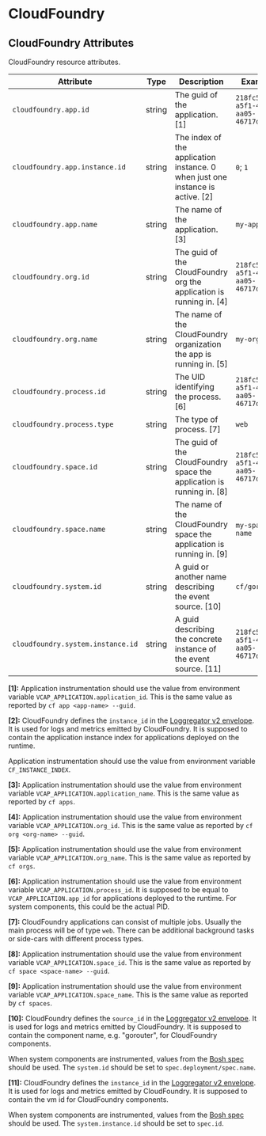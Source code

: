 <!--- Hugo front matter used to generate the website version of this page:
--->

<!-- NOTE: THIS FILE IS AUTOGENERATED. DO NOT EDIT BY HAND. -->
<!-- see templates/registry/markdown/attribute_namespace.md.j2 -->

# CloudFoundry

## CloudFoundry Attributes

CloudFoundry resource attributes.

| Attribute                                                                       | Type   | Description                                                                    | Examples                               | Stability                                                        |
| ------------------------------------------------------------------------------- | ------ | ------------------------------------------------------------------------------ | -------------------------------------- | ---------------------------------------------------------------- |
| <a id="`cloudfoundry.app.id`">`cloudfoundry.app.id`</a>                         | string | The guid of the application. [1]                                               | `218fc5a9-a5f1-4b54-aa05-46717d0ab26d` | ![Experimental](https://img.shields.io/badge/-experimental-blue) |
| <a id="`cloudfoundry.app.instance.id`">`cloudfoundry.app.instance.id`</a>       | string | The index of the application instance. 0 when just one instance is active. [2] | `0`; `1`                               | ![Experimental](https://img.shields.io/badge/-experimental-blue) |
| <a id="`cloudfoundry.app.name`">`cloudfoundry.app.name`</a>                     | string | The name of the application. [3]                                               | `my-app-name`                          | ![Experimental](https://img.shields.io/badge/-experimental-blue) |
| <a id="`cloudfoundry.org.id`">`cloudfoundry.org.id`</a>                         | string | The guid of the CloudFoundry org the application is running in. [4]            | `218fc5a9-a5f1-4b54-aa05-46717d0ab26d` | ![Experimental](https://img.shields.io/badge/-experimental-blue) |
| <a id="`cloudfoundry.org.name`">`cloudfoundry.org.name`</a>                     | string | The name of the CloudFoundry organization the app is running in. [5]           | `my-org-name`                          | ![Experimental](https://img.shields.io/badge/-experimental-blue) |
| <a id="`cloudfoundry.process.id`">`cloudfoundry.process.id`</a>                 | string | The UID identifying the process. [6]                                           | `218fc5a9-a5f1-4b54-aa05-46717d0ab26d` | ![Experimental](https://img.shields.io/badge/-experimental-blue) |
| <a id="`cloudfoundry.process.type`">`cloudfoundry.process.type`</a>             | string | The type of process. [7]                                                       | `web`                                  | ![Experimental](https://img.shields.io/badge/-experimental-blue) |
| <a id="`cloudfoundry.space.id`">`cloudfoundry.space.id`</a>                     | string | The guid of the CloudFoundry space the application is running in. [8]          | `218fc5a9-a5f1-4b54-aa05-46717d0ab26d` | ![Experimental](https://img.shields.io/badge/-experimental-blue) |
| <a id="`cloudfoundry.space.name`">`cloudfoundry.space.name`</a>                 | string | The name of the CloudFoundry space the application is running in. [9]          | `my-space-name`                        | ![Experimental](https://img.shields.io/badge/-experimental-blue) |
| <a id="`cloudfoundry.system.id`">`cloudfoundry.system.id`</a>                   | string | A guid or another name describing the event source. [10]                       | `cf/gorouter`                          | ![Experimental](https://img.shields.io/badge/-experimental-blue) |
| <a id="`cloudfoundry.system.instance.id`">`cloudfoundry.system.instance.id`</a> | string | A guid describing the concrete instance of the event source. [11]              | `218fc5a9-a5f1-4b54-aa05-46717d0ab26d` | ![Experimental](https://img.shields.io/badge/-experimental-blue) |

**[1]:** Application instrumentation should use the value from environment
variable `VCAP_APPLICATION.application_id`. This is the same value as
reported by `cf app <app-name> --guid`.

**[2]:** CloudFoundry defines the `instance_id` in the [Loggregator v2 envelope](https://github.com/cloudfoundry/loggregator-api#v2-envelope).
It is used for logs and metrics emitted by CloudFoundry. It is
supposed to contain the application instance index for applications
deployed on the runtime.

Application instrumentation should use the value from environment
variable `CF_INSTANCE_INDEX`.

**[3]:** Application instrumentation should use the value from environment
variable `VCAP_APPLICATION.application_name`. This is the same value
as reported by `cf apps`.

**[4]:** Application instrumentation should use the value from environment
variable `VCAP_APPLICATION.org_id`. This is the same value as
reported by `cf org <org-name> --guid`.

**[5]:** Application instrumentation should use the value from environment
variable `VCAP_APPLICATION.org_name`. This is the same value as
reported by `cf orgs`.

**[6]:** Application instrumentation should use the value from environment
variable `VCAP_APPLICATION.process_id`. It is supposed to be equal to
`VCAP_APPLICATION.app_id` for applications deployed to the runtime.
For system components, this could be the actual PID.

**[7]:** CloudFoundry applications can consist of multiple jobs. Usually the
main process will be of type `web`. There can be additional background
tasks or side-cars with different process types.

**[8]:** Application instrumentation should use the value from environment
variable `VCAP_APPLICATION.space_id`. This is the same value as
reported by `cf space <space-name> --guid`.

**[9]:** Application instrumentation should use the value from environment
variable `VCAP_APPLICATION.space_name`. This is the same value as
reported by `cf spaces`.

**[10]:** CloudFoundry defines the `source_id` in the [Loggregator v2 envelope](https://github.com/cloudfoundry/loggregator-api#v2-envelope).
It is used for logs and metrics emitted by CloudFoundry. It is
supposed to contain the component name, e.g. "gorouter", for
CloudFoundry components.

When system components are instrumented, values from the
[Bosh spec](https://bosh.io/docs/jobs/#properties-spec)
should be used. The `system.id` should be set to
`spec.deployment/spec.name`.

**[11]:** CloudFoundry defines the `instance_id` in the [Loggregator v2 envelope](https://github.com/cloudfoundry/loggregator-api#v2-envelope).
It is used for logs and metrics emitted by CloudFoundry. It is
supposed to contain the vm id for CloudFoundry components.

When system components are instrumented, values from the
[Bosh spec](https://bosh.io/docs/jobs/#properties-spec)
should be used. The `system.instance.id` should be set to `spec.id`.
